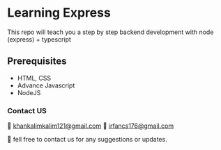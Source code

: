 # Learning Express

This repo will teach you a step by step backend development with node (express) + typescript

## Prerequisites

- HTML, CSS
- Advance Javascript
- NodeJS

### Contact US

💌 khankalimkalim121@gmail.com
💌 irfancs176@gmail.com

💑 fell free to contact us for any suggestions or updates.
